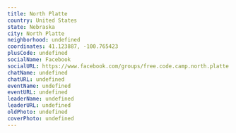```yaml
---
title: North Platte
country: United States
state: Nebraska
city: North Platte
neighborhood: undefined
coordinates: 41.123887, -100.765423
plusCode: undefined
socialName: Facebook
socialURL: https://www.facebook.com/groups/free.code.camp.north.platte
chatName: undefined
chatURL: undefined
eventName: undefined
eventURL: undefined
leaderName: undefined
leaderURL: undefined
oldPhoto: undefined
coverPhoto: undefined
---
```

